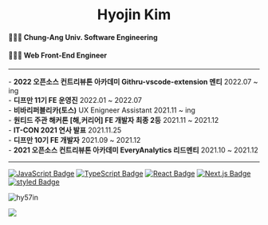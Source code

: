 <h1 align="center">Hyojin Kim</h1>
<p align="left">
<h4>👩🏻‍🎓 Chung-Ang Univ. Software Engineering</h4>
<h4>👩🏻‍💻 Web Front-End Engineer</h4>
</p>

---

<p>
  - <b>2022 오픈소스 컨트리뷰톤 아카데미 Githru-vscode-extension 멘티</b> 2022.07 ~ ing<br>
  - <b>디프만 11기 FE 운영진</b> 2022.01 ~ 2022.07<br>
  - <b>비바리퍼블리카(토스)</b> UX Enigneer Assistant</b>  2021.11 ~ ing<br>
  - <b>원티드 주관 해커톤 [해,커리어] FE 개발자 최종 2등</b> 2021.11 ~ 2021.12<br>
  - <b>IT-CON 2021 연사 발표</b> 2021.11.25<br>
  - <b>디프만 10기 FE 개발자</b> 2021.09 ~ 2021.12<br>
  - <b>2021 오픈소스 컨트리뷰톤 아카데미 EveryAnalytics 리드멘티</b> 2021.10 ~ 2021.12<br>
</p>

---

<p align="left">
<a href="https://javascript.info/" rel="nofollow"><img src="https://camo.githubusercontent.com/318695bb8bb3f74e026bb85d3b3a94aaf489017986ea5384d10a789617ec00ed/68747470733a2f2f696d672e736869656c64732e696f2f62616467652f4a6176615363726970742d4637444631453f7374796c653d666c61742d737175617265266c6f676f3d4a617661536372697074266c6f676f436f6c6f723d7768697465" alt="JavaScript Badge" data-canonical-src="https://img.shields.io/badge/JavaScript-F7DF1E?style=flat-square&amp;logo=JavaScript&amp;logoColor=white" style="max-width:100%;"></a>
<a href="https://www.typescriptlang.org/" rel="nofollow"><img src="https://camo.githubusercontent.com/78da7b72de707b836ec486ba2bfafa388fe0ee36e585053de139fa1dc1ddb1cc/68747470733a2f2f696d672e736869656c64732e696f2f62616467652f547970657363726970742d3233354139373f7374796c653d666c61742d737175617265266c6f676f3d54797065736372697074266c6f676f436f6c6f723d7768697465" alt="TypeScript Badge" data-canonical-src="https://img.shields.io/badge/Typescript-235A97?style=flat-square&amp;logo=Typescript&amp;logoColor=white" style="max-width:100%;"></a>
<a href="https://reactjs.org/" rel="nofollow"><img src="https://camo.githubusercontent.com/494b0f23952229478851f520adfe3e140e629a5f0423e7c9d6c333ed88be65a0/68747470733a2f2f696d672e736869656c64732e696f2f62616467652f52656163742d3631444146423f7374796c653d666c61742d737175617265266c6f676f3d5265616374266c6f676f436f6c6f723d7768697465" alt="React Badge" data-canonical-src="https://im.shields.io/badge/React-61DAFB?style=flat-square&amp;logo=React&amp;logoColor=white" style="max-width:100%;"></a>
<a href="https://nextjs.org/" rel="nofollow"><img src="https://camo.githubusercontent.com/6f92e0ae4b60ea797a4256f34381cca3d2182895900bc016e71389ad101dbc40/68747470733a2f2f696d672e736869656c64732e696f2f62616467652f4e6578742e6a732d3030303030303f7374796c653d666c61742d737175617265266c6f676f3d6e6578742e6a73266c6f676f436f6c6f723d7768697465" alt="Next.js Badge" data-canonical-src="https://img.shields.io/badge/Next.js-000000?style=flat-square&amp;logo=next.js&amp;logoColor=white" style="max-width:100%;"></a>
<a href="https://styled-components.com/" rel="nofollow"><img src="https://camo.githubusercontent.com/3098687a54cb06eabc2eccbb057c175024298507d9013d056e99e0d51fe9f2fa/68747470733a2f2f696d672e736869656c64732e696f2f62616467652f5374796c65642d4442373039333f7374796c653d666c61742d737175617265266c6f676f3d7374796c65642d636f6d706f6e656e7473266c6f676f436f6c6f723d7768697465" alt="styled Badge" data-canonical-src="https://img.shields.io/badge/Styled-DB7093?style=flat-square&amp;logo=styled-components&amp;logoColor=white" style="max-width:100%;"></a>
</p>

<p><img align="center" src="https://github-readme-stats.vercel.app/api?username=hy57in&show_icons=true&locale=en" alt="hy57in" /></p>
<a href="https://hits.seeyoufarm.com"><img src="https://hits.seeyoufarm.com/api/count/incr/badge.svg?url=https%3A%2F%2Fgithub.com%2Fhy57in&count_bg=%23FF9A87&title_bg=%23555555&icon=&icon_color=%23E7E7E7&title=hits&edge_flat=true"/></a>

